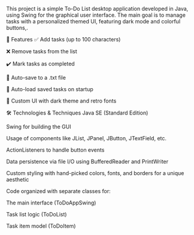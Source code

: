 This project is a simple To-Do List desktop application developed in Java, using Swing for the graphical user interface. The main goal is to manage tasks with a personalized themed UI, featuring dark mode and colorful buttons,.

🚀 Features
✅ Add tasks (up to 100 characters)

❌ Remove tasks from the list

✔️ Mark tasks as completed

💾 Auto-save to a .txt file

📂 Auto-load saved tasks on startup

🎨 Custom UI with dark theme and retro fonts

🛠️ Technologies & Techniques
Java SE (Standard Edition)

Swing for building the GUI

Usage of components like JList, JPanel, JButton, JTextField, etc.

ActionListeners to handle button events

Data persistence via file I/O using BufferedReader and PrintWriter

Custom styling with hand-picked colors, fonts, and borders for a unique aesthetic

Code organized with separate classes for:

The main interface (ToDoAppSwing)

Task list logic (ToDoList)

Task item model (ToDoItem)